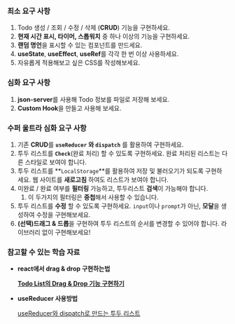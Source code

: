 ### 최소 요구 사항

1. Todo 생성 / 조회 / 수정 / 삭제 (**CRUD**) 기능을 구현하세요.
2. **현재 시간 표시, 타이머, 스톱워치** 중 하나 이상의 기능을 구현하세요.
3. **랜덤 명언**을 표시할 수 있는 컴포넌트를 만드세요.
4. **useState**, **useEffect**, **useRef**를 각각 한 번 이상 사용하세요.
5. 자유롭게 적용해보고 싶은 CSS를 작성해보세요.

### 심화 요구 사항

1. **json-server**를 사용해 Todo 정보를 파일로 저장해 보세요.
2. **Custom Hook**을 만들고 사용해 보세요.

### 수퍼 울트라 심화 요구 사항

1. 기존 **CRUD**를 **`useReducer` 와 `dispatch`** 를 활용하여 구현하세요.
2. 투두 리스트를 **`Check`**(완료 처리) 할 수 있도록 구현하세요. 완료 처리된 리스트는 다른 스타일로 보여야 합니다.
3. 투두 리스트를 **`LocalStorage`**를 활용하여 저장 및 불러오기가 되도록 구현하세요. 웹 사이트를 **새로고침** 하여도 리스트가 보여야 합니다.
4. 미완료 / 완료 여부를 **필터링** 가능하고, 투두리스트 **검색**이 가능해야 합니다.
    1. 이 두가지의 필터링은 **중첩**해서 사용할 수 있습니다.
5. 투두 리스트를 **수정** 할 수 있도록 구현하세요. `input`이나 `prompt`가 아닌, **모달**을 생성하여 수정을 구현해보세요.
6. **(선택)드래그 & 드롭**을 구현하여 투두 리스트의 순서를 변경할 수 있어야 합니다.  라이브러리 없이 구현해보세요!

### 참고할 수 있는 학습 자료

- **react에서 drag & drop 구현하는법**
    
    [**Todo List의 Drag & Drop 기능 구현하기**](https://www.notion.so/Todo-List-Drag-Drop-08efebe71c3f497ca14c0b5288cac896?pvs=21)
    
- **useReducer 사용방법**
    
    [useReducer와 dispatch로 만드는 투두 리스트](https://www.notion.so/useReducer-dispatch-6956f5064c7f43d8bba1ccdc03c4be27?pvs=21)

